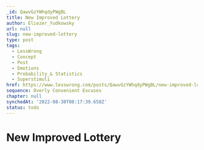 ```yaml
---
_id: QawvGzYWhqdyPWgBL
title: New Improved Lottery
author: Eliezer_Yudkowsky
url: null
slug: new-improved-lottery
type: post
tags:
  - LessWrong
  - Concept
  - Post
  - Emotions
  - Probability_& Statistics
  - Superstimuli
href: https://www.lesswrong.com/posts/QawvGzYWhqdyPWgBL/new-improved-lottery
sequence: Overly Convenient Excuses
chapter: null
synchedAt: '2022-08-30T08:17:39.658Z'
status: todo
---
```


# New Improved Lottery
